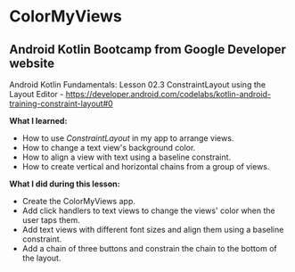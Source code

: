 # ColorMyViews

## Android Kotlin Bootcamp from Google Developer website

Android Kotlin Fundamentals: Lesson 02.3 ConstraintLayout using the Layout Editor - https://developer.android.com/codelabs/kotlin-android-training-constraint-layout#0

<b>What I learned:</b></br>
- How to use _ConstraintLayout_ in my app to arrange views.</br>
- How to change a text view's background color.</br>
- How to align a view with text using a baseline constraint.</br>
- How to create vertical and horizontal chains from a group of views.</br>

<b>What I did during this lesson:</b>
- Create the ColorMyViews app.</br>
- Add click handlers to text views to change the views' color when the user taps them.</br>
- Add text views with different font sizes and align them using a baseline constraint.</br>
- Add a chain of three buttons and constrain the chain to the bottom of the layout.</br>
